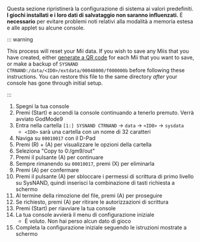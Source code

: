 Questa sezione ripristinerà la configurazione di sistema ai valori predefiniti. **I giochi installati e i loro dati di salvataggio non saranno influenzati.** È **necessario** per evitare problemi noti relativi alla modalità a memoria estesa e alle applet su alcune console.

::: warning

This process will reset your Mii data. If you wish to save any Miis that you have created, either [generate a QR code](https://en-americas-support.nintendo.com/app/answers/detail/a_id/298/~/how-to-generate-a-qr-code%E2%84%A2-for-a-mii) for each Mii that you want to save, or make a backup of `SYSNAND CTRNAND:/data/<ID0>/extdata/00048000/f000000b` before following these instructions. You can restore this file to the same directory _after_ your console has gone through initial setup.

:::

1. Spegni la tua console
2. Premi (Start) e accendi la console continuando a tenerlo premuto. Verrà avviato GodMode9
3. Entra nella cartella `[1:] SYSNAND CTRNAND` -> `data` -> `<ID0>` -> `sysdata`
    - `<ID0>` sarà una cartella con un nome di 32 caratteri
4. Naviga su `00010017` con il D-Pad
5. Premi (R) + (A) per visualizzare le opzioni della cartella
6. Seleziona "Copy to 0:/gm9/out"
7. Premi il pulsante (A) per continuare
8. Sempre rimanendo su `00010017`, premi (X) per eliminarla
9. Premi (A) per confermare
10. Premi il pulsante (A) per sbloccare i permessi di scrittura di primo livello su SysNAND, quindi inserisci la combinazione di tasti richiesta a schermo
11. Al termine della rimozione del file, premi (A) per proseguire
12. Se richiesto, premi (A) per ritirare le autorizzazioni di scrittura
13. Premi (Start) per riavviare la tua console
14. La tua console avvierà il menu di configurazione iniziale
    - È voluto. Non hai perso alcun dato di gioco
15. Completa la configurazione iniziale seguendo le istruzioni mostrate a schermo

